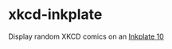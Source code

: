 # xkcd-inkplate

Display random XKCD comics on an [Inkplate 10](https://www.crowdsupply.com/soldered/inkplate-10)
